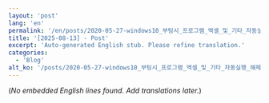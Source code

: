 ```yaml
---
layout: 'post'
lang: 'en'
permalink: '/en/posts/2020-05-27-windows10_부팅시_프로그램_엑셀_및_기타_자동실행_해제/'
title: '[2025-08-13] - Post'
excerpt: 'Auto-generated English stub. Please refine translation.'
categories:
  - 'Blog'
alt_ko: '/posts/2020-05-27-windows10_부팅시_프로그램_엑셀_및_기타_자동실행_해제/'
---
```


(*No embedded English lines found. Add translations later.*)
